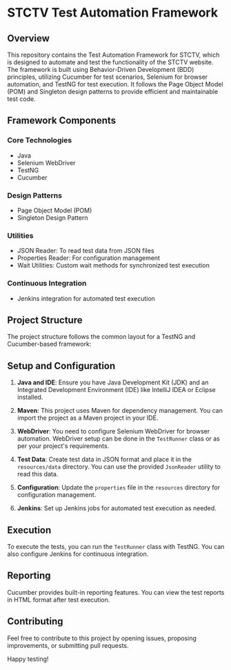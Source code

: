 # STCTV Test Automation Framework

## Overview
This repository contains the Test Automation Framework for STCTV, which is designed to automate and test the functionality of the STCTV website. The framework is built using Behavior-Driven Development (BDD) principles, utilizing Cucumber for test scenarios, Selenium for browser automation, and TestNG for test execution. It follows the Page Object Model (POM) and Singleton design patterns to provide efficient and maintainable test code.

## Framework Components

### Core Technologies
- Java
- Selenium WebDriver
- TestNG
- Cucumber

### Design Patterns
- Page Object Model (POM)
- Singleton Design Pattern

### Utilities
- JSON Reader: To read test data from JSON files
- Properties Reader: For configuration management
- Wait Utilities: Custom wait methods for synchronized test execution

### Continuous Integration
- Jenkins integration for automated test execution

## Project Structure

The project structure follows the common layout for a TestNG and Cucumber-based framework:


## Setup and Configuration

1. **Java and IDE**: Ensure you have Java Development Kit (JDK) and an Integrated Development Environment (IDE) like IntelliJ IDEA or Eclipse installed.

2. **Maven**: This project uses Maven for dependency management. You can import the project as a Maven project in your IDE.

3. **WebDriver**: You need to configure Selenium WebDriver for browser automation. WebDriver setup can be done in the `TestRunner` class or as per your project's requirements.

4. **Test Data**: Create test data in JSON format and place it in the `resources/data` directory. You can use the provided `JsonReader` utility to read this data.

5. **Configuration**: Update the `properties` file in the `resources` directory for configuration management.

6. **Jenkins**: Set up Jenkins jobs for automated test execution as needed.

## Execution

To execute the tests, you can run the `TestRunner` class with TestNG. You can also configure Jenkins for continuous integration.

## Reporting

Cucumber provides built-in reporting features. You can view the test reports in HTML format after test execution.

## Contributing

Feel free to contribute to this project by opening issues, proposing improvements, or submitting pull requests.

Happy testing!
